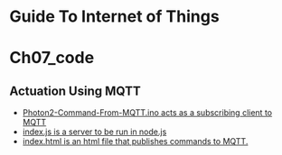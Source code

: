 # Guide To Internet of Things
# Ch07_code
## Actuation Using MQTT

+ [Photon2-Command-From-MQTT.ino acts as a subscribing client to MQTT](./Photon2-Command-From-MQTT.ino)
+ [index.js is a server to be run in node.js](./Ch07_Actuators/Chapter7_Part2/index.js)
+ [index.html is an html file that publishes commands to MQTT.](./Ch07_Actuators/Chapter7_Part2/public/index.html)
